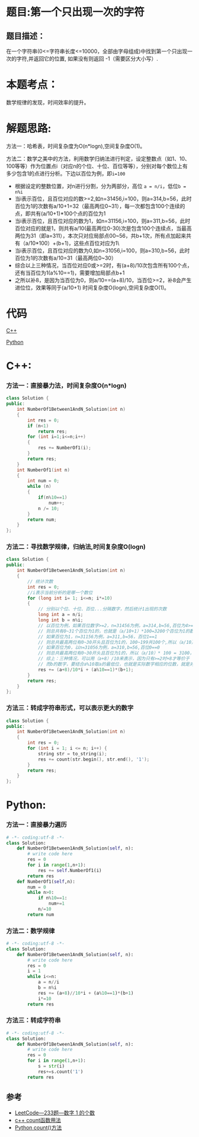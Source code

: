 # 题目:第一个只出现一次的字符
## 题目描述：
在一个字符串(0<=字符串长度<=10000，全部由字母组成)中找到第一个只出现一次的字符,并返回它的位置, 如果没有则返回 -1（需要区分大小写）.

# 本题考点：
  
  数学规律的发现，时间效率的提升。
  
# 解题思路:
  方法一：哈希表，时间复杂度为O(n\*logn),空间复杂度O(1)。
  
  方法二：数学之美中的方法，利用数学归纳法进行判定，设定整数点（如1、10、100等等）作为位置点i（对应n的个位、十位、百位等等），分别对每个数位上有多少包含1的点进行分析。下边以百位为例，即``i=100``
  
  - 根据设定的整数位置，对n进行分割，分为两部分，高位 ``a = n/i``，低位``b = n%i``
  - 当i表示百位，且百位对应的数>=2,如n=31456,i=100，则a=314,b=56，此时百位为1的次数有a/10+1=32（最高两位0~31），每一次都包含100个连续的点，即共有(a/10+1)\*100个点的百位为1
  - 当i表示百位，且百位对应的数为1，如n=31156,i=100，则a=311,b=56，此时百位对应的就是1，则共有a/10(最高两位0-30)次是包含100个连续点，当最高两位为31（即a=311），本次只对应局部点00~56，共b+1次，所有点加起来共有（a/10\*100）+(b+1)，这些点百位对应为1\
  - 当i表示百位，且百位对应的数为0,如n=31056,i=100，则a=310,b=56，此时百位为1的次数有a/10=31（最高两位0~30）
  - 综合以上三种情况，当百位对应0或>=2时，有(a+8)/10次包含所有100个点，还有当百位为1(a%10==1)，需要增加局部点b+1
  - 之所以补8，是因为当百位为0，则a/10==(a+8)/10，当百位>=2，补8会产生进位位，效果等同于(a/10+1)
  时间复杂度O(logn),空间复杂度O(1)。
  
# 代码

[C++](./FirstNotRepeatingChar.cpp)

[Python](./FirstNotRepeatingChar.py)

# C++: 
### 方法一：直接暴力法，时间复杂度O(n\*logn)
```c++
class Solution {
public:
    int NumberOf1Between1AndN_Solution(int n)
    {
        int res = 0;
        if (n<1)
            return res;
        for (int i=1;i<=n;i++)
        {
            res += NumberOf1(i);
        }
        return res;
    }
    int NumberOf1(int n)
    {
        int num = 0;
        while (n)
        {
            if(n%10==1)
                num++;
            n /= 10;
        }
        return num;
    }
};
```
### 方法二：寻找数学规律，归纳法,时间复杂度O(logn)
```c++
class Solution {
public:
    int NumberOf1Between1AndN_Solution(int n)
    {
        // 统计次数
        int res = 0;
        //i表示当前分析的是哪一个数位
        for (long int i= 1; i<=n; i*=10)
        {
            // 分别以个位、十位、百位...分隔数字，然后统计1出现的次数
            long int a = n/i;
            long int b = n%i;
            // 以百位为例，如果百位数字>=2，n=31456为例，a=314,b=56,百位为4>=2，
            // 则总共有0~31个百位为1的，也就是（a/10+1）*100=3200个百位为1的数字，同理从个位统计到最高位再相加。
            // 如果百位为1，n=31156为例，a=311,b=56，百位1==1
            // 则总共最高两位有0~30开头且百位为1的，100~199共100个,所以（a/10）* 100 = 3100 再加上31开头百位为1的（b+1）=57个1
            // 如果百位为0，以n=31056为例，a=310,b=56,百位0==0
            // 则总共最高两位有0~30开头且百位为1的，所以（a/10）* 100 = 3100，31开头没有百位为1的，所以不加
            // 综上：三种情况，可以用（a+8）/10来表示，因为只有>=2时+8才等价于（a/10+1）
            // 而b的数字，要结合a%10取a的最低位，也就是实际数字相应的位数，就是对应个位、十位、百位...判断是否为1，在进行相加
            res += (a+8)/10*i + (a%10==1)*(b+1);
        }
        return res;
    }
};
```
### 方法三：转成字符串形式，可以表示更大的数字
```c++
class Solution {
public:
    int NumberOf1Between1AndN_Solution(int n)
    {
        int res = 0;
        for (int i = 1; i <= n; i++) {
            string str = to_string(i);
            res += count(str.begin(), str.end(), '1');
        }
        return res;
    }
};
```
# Python:
### 方法一：直接暴力遍历
```python
# -*- coding:utf-8 -*-
class Solution:
    def NumberOf1Between1AndN_Solution(self, n):
        # write code here
        res = 0
        for i in range(1,n+1):
            res += self.NumberOf1(i)
        return res
    def NumberOf1(self,n):
        num = 0
        while n>0:
            if n%10==1:
                num+=1
            n/=10
        return num
```
### 方法二：数学规律
```python
# -*- coding:utf-8 -*-
class Solution:
    def NumberOf1Between1AndN_Solution(self, n):
        # write code here
        res = 0
        i = 1
        while i<=n:
            a = n//i
            b = n%i
            res += (a+8)//10*i + (a%10==1)*(b+1)
            i*=10
        return res
```
### 方法三：转成字符串
```python
# -*- coding:utf-8 -*-
class Solution:
    def NumberOf1Between1AndN_Solution(self, n):
        # write code here
        res = 0
        for i in range(1,n+1):
            s = str(i)
            res+=s.count('1')
        return res
```
## 参考
  -  [LeetCode—233题—数字 1 的个数](https://github.com/bryceustc/LeetCode_Note/blob/master/cpp/Number-Of-Digit-One/README.md)
  -  [c++ count函数用法](https://blog.csdn.net/qq_36122764/article/details/82429976)
  -  [Python count()方法](https://www.runoob.com/python/att-string-count.html)

